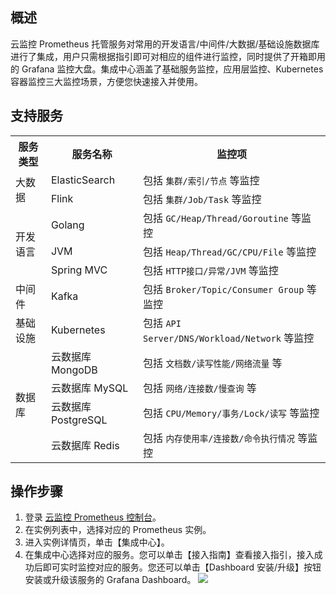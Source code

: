 ## 概述

云监控 Prometheus 托管服务对常用的开发语言/中间件/大数据/基础设施数据库进行了集成，用户只需根据指引即可对相应的组件进行监控，同时提供了开箱即用的 Grafana 监控大盘。集成中心涵盖了基础服务监控，应用层监控、Kubernetes 容器监控三大监控场景，方便您快速接入并使用。


## 支持服务

<table>
	<tr>
	<th>服务类型</th>
	<th>服务名称</th>
	<th>监控项</th>
	</tr>
	<tr>
		<td rowspan="2">大数据</td>
		<td>ElasticSearch</td>
		<td>包括 <code>集群/索引/节点</code> 等监控</td>
	</tr>
    <tr>
	    <td>Flink</td>
		<td>包括 <code>集群/Job/Task</code> 等监控</td>
	</tr>
	<tr>
		<td rowspan="3">开发语言</td>
		<td>Golang</td>
		<td>包括 <code>GC/Heap/Thread/Goroutine</code> 等监控</td>
	</tr>
	<tr>
		<td>JVM</td>
		<td>包括 <code>Heap/Thread/GC/CPU/File</code> 等监控</td>
	</tr>
	<tr>
		<td>Spring MVC</td>
		<td>包括 <code>HTTP接口/异常/JVM</code> 等监控</td>
	</tr>
	<tr>
		<td>中间件</td>
		<td>Kafka</td>
		<td>包括 <code>Broker/Topic/Consumer Group</code> 等监控</td>
	</tr>
	<tr>
		<td>基础设施</td>
		<td>Kubernetes</td>
		<td>包括 <code>API Server/DNS/Workload/Network</code> 等监控</td>
</tr>
	<tr>
		<td rowspan="4">数据库</td>
		<td>云数据库 MongoDB</td>
		<td>包括 <code>文档数/读写性能/网络流量</code> 等</td>
</tr>
<tr>
		<td>云数据库 MySQL</td>
		<td>包括 <code>网络/连接数/慢查询</code> 等</td>
</tr>
<tr>
		<td>云数据库 PostgreSQL</td>
		<td>包括 <code>CPU/Memory/事务/Lock/读写</code> 等监控</td>
</tr>
<tr>
		<td>云数据库 Redis</td>
		<td>包括 <code>内存使用率/连接数/命令执行情况</code> 等监控</td>
</tr>
</table>



## 操作步骤

1. 登录 [云监控 Prometheus 控制台](https://console.cloud.tencent.com/monitor/prometheus)。
2. 在实例列表中，选择对应的 Prometheus 实例。
3. 进入实例详情页，单击【集成中心】。
4. 在集成中心选择对应的服务。您可以单击【接入指南】查看接入指引，接入成功后即可实时监控对应的服务。您还可以单击【Dashboard 安装/升级】按钮安装或升级该服务的 Grafana Dashboard。
   ![](https://main.qcloudimg.com/raw/14efb64a2dd0da254e7af3bce75cfc8d.png)
